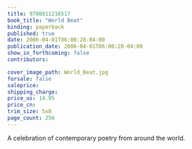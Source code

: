 ```yaml
---
title: 9780811216517
book_title: "World Beat"
binding: paperback
published: true
date: 2006-04-01T06:00:28-04:00
publication_date: 2006-04-01T06:00:28-04:00
show_in_forthcoming: false
contributors:

cover_image_path: World_Beat.jpg
forsale: false
saleprice:
shipping_charge:
price_us: 14.95
price_cn:
trim_size: 5x8
page_count: 256
---
```

A celebration of contemporary poetry from around the world.

